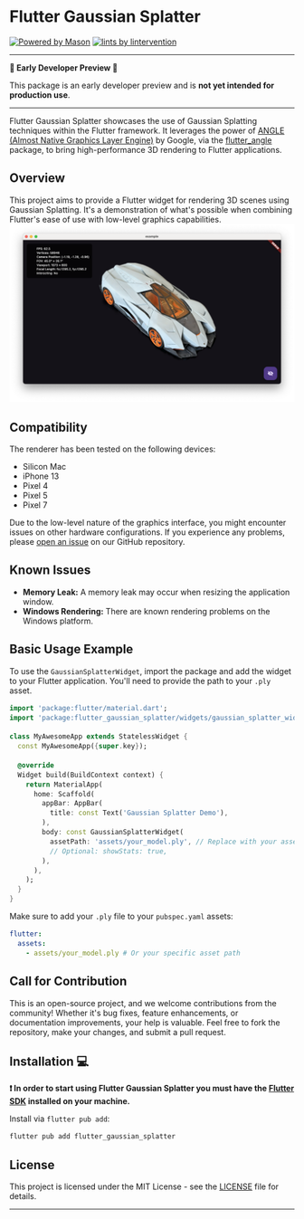# Flutter Gaussian Splatter

[![Powered by Mason][mason_badge]][mason_link]
[![lints by lintervention][lintervention_badge]][lintervention_link]

---

**🚧 Early Developer Preview 🚧**

This package is an early developer preview and is **not yet intended for production use**.

---

Flutter Gaussian Splatter showcases the use of Gaussian Splatting techniques within the Flutter framework. It leverages the power of [ANGLE (Almost Native Graphics Layer Engine)][angle_link] by Google, via the [flutter_angle][flutter_angle_link] package, to bring high-performance 3D rendering to Flutter applications.

## Overview

This project aims to provide a Flutter widget for rendering 3D scenes using Gaussian Splatting. It's a demonstration of what's possible when combining Flutter's ease of use with low-level graphics capabilities.
![Toycar rendered with Flutter Gaussian Splatter](doc/toycar.png)

## Compatibility

The renderer has been tested on the following devices:
*   Silicon Mac
*   iPhone 13
*   Pixel 4
*   Pixel 5
*   Pixel 7

Due to the low-level nature of the graphics interface, you might encounter issues on other hardware configurations. If you experience any problems, please [open an issue][new_issue_link] on our GitHub repository.

## Known Issues

*   **Memory Leak:** A memory leak may occur when resizing the application window.
*   **Windows Rendering:** There are known rendering problems on the Windows platform.

## Basic Usage Example

To use the `GaussianSplatterWidget`, import the package and add the widget to your Flutter application. You'll need to provide the path to your `.ply` asset.

```dart
import 'package:flutter/material.dart';
import 'package:flutter_gaussian_splatter/widgets/gaussian_splatter_widget.dart';

class MyAwesomeApp extends StatelessWidget {
  const MyAwesomeApp({super.key});

  @override
  Widget build(BuildContext context) {
    return MaterialApp(
      home: Scaffold(
        appBar: AppBar(
          title: const Text('Gaussian Splatter Demo'),
        ),
        body: const GaussianSplatterWidget(
          assetPath: 'assets/your_model.ply', // Replace with your asset path
          // Optional: showStats: true,
        ),
      ),
    );
  }
}
```

Make sure to add your `.ply` file to your `pubspec.yaml` assets:
```yaml
flutter:
  assets:
    - assets/your_model.ply # Or your specific asset path
```

## Call for Contribution

This is an open-source project, and we welcome contributions from the community! Whether it's bug fixes, feature enhancements, or documentation improvements, your help is valuable. Feel free to fork the repository, make your changes, and submit a pull request.

## Installation 💻

**❗ In order to start using Flutter Gaussian Splatter you must have the [Flutter SDK][flutter_install_link] installed on your machine.**

Install via `flutter pub add`:

```sh
flutter pub add flutter_gaussian_splatter
```

## License

This project is licensed under the MIT License - see the [LICENSE](LICENSE) file for details.

---

[mason_link]: https://github.com/felangel/mason
[mason_badge]: https://img.shields.io/endpoint?url=https%3A%2F%2Ftinyurl.com%2Fmason-badge
[lintervention_link]: https://github.com/whynotmake-it/lintervention
[lintervention_badge]: https://img.shields.io/badge/lints_by-lintervention-3A5A40
[flutter_install_link]: https://docs.flutter.dev/get-started/install
[angle_link]: https://github.com/google/angle
[flutter_angle_link]: https://github.com/Knightro63/flutter_angle/tree/main/flutter_angle
[new_issue_link]: https://github.com/toni-experience-software/flutter_gaussian_splatter/issues/new 
[github_actions_link]: https://docs.github.com/en/actions/learn-github-actions